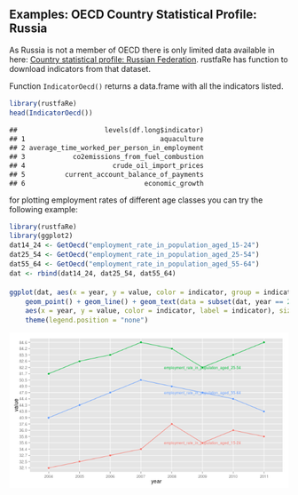 ## Examples: OECD Country Statistical Profile: Russia


As Russia is not a member of OECD there is only limited data available in here: [Country statistical profile: Russian Federation](http://www.oecd-ilibrary.org/economics/country-statistical-profile-russian-federation-2013_csp-rus-table-2013-1-en). rustfaRe has function to download indicators from that dataset.

Function `IndicatorOecd()` returns a data.frame with all the indicators listed.


```r
library(rustfaRe)
head(IndicatorOecd())
```

```
##                      levels(df.long$indicator)
## 1                                  aquaculture
## 2 average_time_worked_per_person_in_employment
## 3            co2emissions_from_fuel_combustion
## 4                      crude_oil_import_prices
## 5          current_account_balance_of_payments
## 6                              economic_growth
```

for plotting employment rates of different age classes you can try the following example:


```r
library(rustfaRe)
library(ggplot2)
dat14_24 <- GetOecd("employment_rate_in_population_aged_15-24")
dat25_54 <- GetOecd("employment_rate_in_population_aged_25-54")
dat55_64 <- GetOecd("employment_rate_in_population_aged_55-64")
dat <- rbind(dat14_24, dat25_54, dat55_64)

ggplot(dat, aes(x = year, y = value, color = indicator, group = indicator)) + 
    geom_point() + geom_line() + geom_text(data = subset(dat, year == 2009), 
    aes(x = year, y = value, color = indicator, label = indicator), size = 3) + 
    theme(legend.position = "none")
```

![plot of chunk oecdplot](figure/oecdplot.png) 

